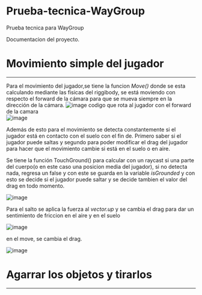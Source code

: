 # Prueba-tecnica-WayGroup
Prueba tecnica para WayGroup 
 
Documentacion del proyecto.

# Movimiento simple del jugador  
____

Para el movimiento del jugador,se tiene la funcion *Move()* donde se esta calculando mediante las fisicas del riggibody, se está moviendo con respecto el forward de la cámara para que se mueva siempre en la dirección de la cámara.
![image](https://github.com/juanestebanct/Prueba-tecnica-WayGroup/assets/78618669/044e3c24-1178-406f-be43-160dbe833dff)
codigo que rota al jugador con el forward de la camara  
![image](https://github.com/juanestebanct/Prueba-tecnica-WayGroup/assets/78618669/af6b2451-ebbf-4688-92ea-599fe640c61b)

Además de esto para el movimiento se detecta constantemente si el jugador está en contacto con el suelo con el fin de. Primero saber si el jugador puede saltas y segundo para poder modificar el drag del jugador para
hacer que el movimiento cambie si está en el suelo o en aire.

Se tiene la función TouchGround() para calcular con un raycast si una parte del cuerpo(o en este caso una posicion media del jugador), si no detecta nada, regresa un false y con este se guarda en la variable 
*isGrounded* y con esto se decide si el jugador puede saltar y se decide tambien el valor del drag en todo momento.

![image](https://github.com/juanestebanct/Prueba-tecnica-WayGroup/assets/78618669/63c380d3-7267-4b34-88ff-d94bf0aec47a)

 Para el salto se aplica la fuerza al *vector.up* y se cambia el drag para dar un sentimiento de friccion en el aire y en el suelo  
 
![image](https://github.com/juanestebanct/Prueba-tecnica-WayGroup/assets/78618669/b6fd634d-677e-4648-923f-04220306659c)

en el move, se cambia el drag. 

![image](https://github.com/juanestebanct/Prueba-tecnica-WayGroup/assets/78618669/82d11259-a5d9-45e1-9e0d-1f036df40631)

# Agarrar los objetos y tirarlos 
____


